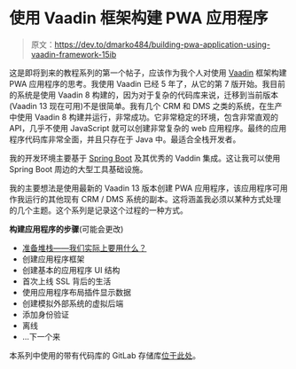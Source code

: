 # 使用 Vaadin 框架构建 PWA 应用程序

> 原文：<https://dev.to/dmarko484/building-pwa-application-using-vaadin-framework-15ib>

这是即将到来的教程系列的第一个帖子，应该作为我个人对使用 [Vaadin](https://vaadin.com/) 框架构建 PWA 应用程序的思考。我使用 Vaadin 已经 5 年了，从它的第 7 版开始。我目前的系统是使用 Vaadin 8 构建的，因为对于复杂的代码库来说，迁移到当前版本(Vaadin 13 现在可用)不是很简单。我有几个 CRM 和 DMS 之类的系统，在生产中使用 Vaadin 8 构建并运行，非常成功。它非常稳定的环境，包含非常直观的 API，几乎不使用 JavaScript 就可以创建非常复杂的 web 应用程序。最终的应用程序代码库非常全面，并且只存在于 Java 中。最适合全栈开发者。

我的开发环境主要基于 [Spring Boot](https://spring.io/projects/spring-boot) 及其优秀的 Vaddin 集成。这让我可以使用 Spring Boot 周边的大型工具基础设施。

我的主要想法是使用最新的 Vaadin 13 版本创建 PWA 应用程序，该应用程序可用作我运行的其他现有 CRM / DMS 系统的副本。这将涵盖我必须以某种方式处理的几个主题。这个系列是记录这个过程的一种方式。

**构建应用程序的步骤**(可能会更改)

*   [准备堆栈——我们实际上要用什么？](https://dev.to/dmarko484/building-pwa-application-using-vaadin-framework-our-stack-and-useful-links-1nkl)
*   创建应用程序框架
*   创建基本的应用程序 UI 结构
*   首次上线 SSL 背后的生活
*   使用应用程序布局插件显示数据
*   创建模拟外部系统的虚拟后端
*   添加身份验证
*   离线
*   ...下一个来

本系列中使用的带有代码库的 GitLab 存储库[位于此处](https://gitlab.com/dmarko484/pwa-application-with-vaadin)。